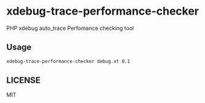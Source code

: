 # xdebug-trace-performance-checker
PHP xdebug auto_trace Perfomance checking tool

## Usage
```sh
xdebug-trace-performance-checker debug.xt 0.1
```

## LICENSE
MIT
